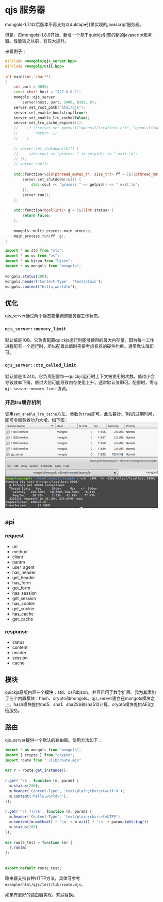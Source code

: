# qjs 服务器

mongols-1.7.1以后版本不再支持以duktape引擎实现的javascript服务器。

但是，自mongols-1.8.0开始，新增一个基于quickjs引擎的新的javascript服务器。性能较之以前，有较大提升。

来看例子：
```cpp
#include <mongols/qjs_server.hpp>
#include <mongols/util.hpp>

int main(int, char**)
{
    int port = 9090;
    const char* host = "127.0.0.1";
    mongols::qjs_server
        server(host, port, 5000, 8192, 0);
    server.set_root_path("html/qjs");
    server.set_enable_bootstrap(true);
    server.set_enable_lru_cache(false);
    server.set_lru_cache_expires(1);
    //    if (!server.set_openssl("openssl/localhost.crt", "openssl/localhost.key")) {
    //        return -1;
    //    }

    // server.set_shutdown([&]() {
    //     std::cout << "process " << getpid() << " exit.\n";
    // });
    // server.run();

    std::function<void(pthread_mutex_t*, size_t*)> ff = [&](pthread_mutex_t* mtx, size_t* data) {
        server.set_shutdown([&]() {
            std::cout << "process " << getpid() << " exit.\n";
        });
        server.run();
    };

    std::function<bool(int)> g = [&](int status) {
        return false;
    };

    mongols::multi_process main_process;
    main_process.run(ff, g);
}
```

```js
import * as std from "std";
import * as os from "os";
import * as bjson from "bjson";
import * as mongols from "mongols";

mongols.status(200);
mongols.header('Content-Type', 'text/plain');
mongols.content("hello,world\n");

```



## 优化

qjs_server通过两个静态变量调整服务器工作状态。
### `qjs_server::memory_limit`
默认值是1GB。它负责配置quickjs运行时能够使用的最大内存量。因为每一工作进程配有一个运行时，所以配置此值时需要考虑机器的硬件约束。通常默认值即可。
### `qjs_server::ctx_called_limit`
默认值是10240。它负责配置每一quickjs运行时上下文被使用的次数。值过小会导致效率下降，值过大则可能导致内存使用上升。通常默认值即可。配置时，需与`qjs_server::memory_limit`协调。
### 开启lru缓存机制
调用`set_enable_lru_cache`方法，参数为`true`即可。此法甚妙。1秒的过期时间，即可令服务器功力大增。如下图：
![qjs_server_wrk_lru](image/qjs_server_wrk_lru.png)

## api

### request
- uri
- method
- client
- param
- user_agent
- has_header
- get_header
- has_form
- get_form
- has_session
- get_session
- has_cookie
- get_cookie
- has_cache
- get_cache
### response
- status
- content
- header
- session
- cache

## 模块

quickjs原版内置三个模块：std、os和bjson，并且启用了数学扩展。我为其添加了三个内置模块：hash、crypto和mongols。qjs_server建立在mongols模块之上。hash模块提供md5、sha1、sha256和sha512计算，crypto模块提供AES加密服务。

## 路由

qjs_server提供一个默认的路由器。使用方法如下：

```javascript
import * as mongols from "mongols";
import { crypto } from "crypto";
import route from "./lib/route.mjs"

var r = route.get_instance();

r.get('^/$', function (m, param) {
  m.status(200);
  m.header('Content-Type', 'text/plain;charset=utf-8');
  m.content('hello,world\n');
});

r.get('^/(.*)/?$', function (m, param) {
  m.header('Content-Type', 'text/plain;charset=UTF8')
  m.content(m.method() + '\n' + m.uri() + '\n' + param.toString())
  m.status(200)
});

var route_test = function (m) {
  r.run(m)
};


export default route_test;
```
路由器支持各种HTTP方法，具体可参考`example/html/qjs/test/lib/route.mjs`。

如果有更好的路由器实现，欢迎替换。

